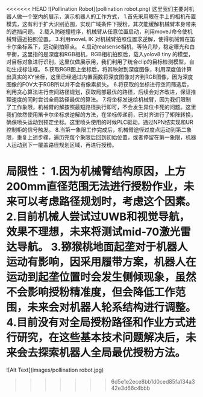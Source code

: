 <<<<<<< HEAD
![Pollination Robot](pollination robot.png)
这里我们主要对机器人做一个室内的展示，演示机器人的工作方式，
1.首先采用眼在手上的相机布置模式，这有利于扩大识别范围，实现广域条件下授粉，其次能缓解机械臂本身带来的遮挡问题。
2.载入防碰撞程序，机械臂从任意位置启动，利用moveJ命令使机械臂逼近拍照位置。
3.利用moveL IK 对机械臂拍照位置求逆解，使得机械臂在笛卡尔坐标系下，运动到拍照点。
4.启动realsense相机，等待几秒，稳定曝光和白平衡，这里指的是深度和RGB相机，RGB相机拍照后，载入yolov8 tiny 的模型，对目标对象进行识别，这里仅做展示用，我们利用了统合clip的目标检测模型，自动生成标注框。
5.获取RGB图上坐标后，将其映射到深度图像，利用深度值计算出真实的XY坐标，这里已经通过内置函数将深度图像对齐到RGB图像，因为深度图像的FOV大于RGB所以并不会有像素损失。
6.将获取的坐标进行空间筛选后，利用贪心算法进行空间路径规划，获取局部最优的路径，后续会对齐改进，保证推理速度的同时尝试全局路径最优的算法。
7.将坐标发送给机械臂，因为我们限制了工作象限，机械臂的解按照最短路径执行即可，不会发生异位卡死的问题。这里我们依然使用笛卡尔坐标求逆解的方法，在坐标传递前，已对齐进行了矩阵转换，确保喷头运动到预定坐标。这里喷头使用的时候PLC驱动，通过NPN结实现和UR控制柜的信号触发。
8.当第一象限工作完成后，机械臂途径过度点运动到第二象限，重复上述步骤，遍历完每个象限后回到初始位置，或者停留在第一象限，机器人运动到下一覆盖路径规划区域，再进行授粉。

局限性：
1.因为机械臂结构原因，上方200mm直径范围无法进行授粉作业，未来可以考虑路径规划时，考虑这个因素。
2.目前机械人尝试过UWB和视觉导航，效果不理想，未来将测试mid-70激光雷达导航。
3.猕猴桃地面起垄对于机器人运动有影响，因采用履带方案，机器人在运动到起垄位置时会发生侧倾现象，虽然不会影响授粉精准度，但会降低工作范围，未来会对机器人轮系结构进行调整。
4.目前没有对全局授粉路径和作业方式进行研究，在这些基本技术问题解决后，未来会去探索机器人全局最优授粉方法。
=======
![Alt Text](images/pollination robot.jpg)

>>>>>>> 6d5e1e2ece8bb1d0ced85fa134a342e3d66c4bbb
